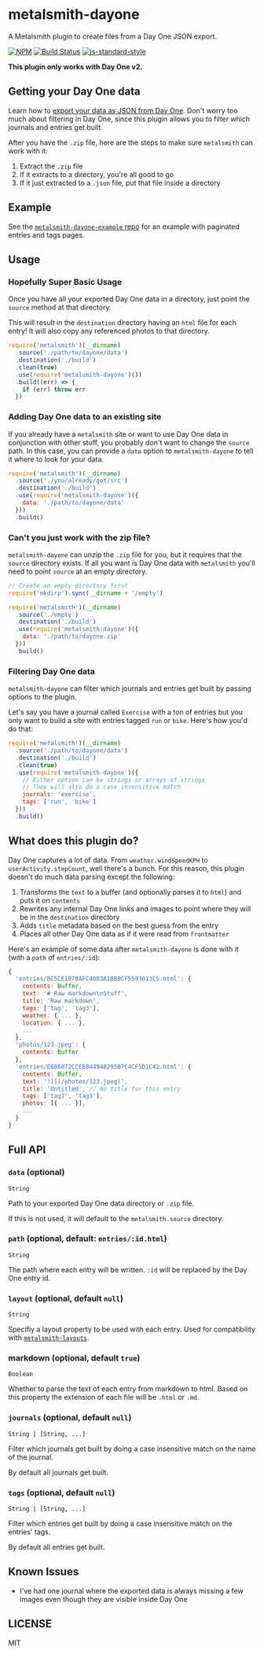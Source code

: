 metalsmith-dayone
==================

A Metalsmith plugin to create files from a Day One JSON export.

[![NPM](https://nodei.co/npm/metalsmith-dayone.png)](https://nodei.co/npm/metalsmith-dayone/)
[![Build Status](https://travis-ci.org/lukekarrys/metalsmith-dayone.png?branch=master)](https://travis-ci.org/lukekarrys/metalsmith-dayone)
[![js-standard-style](https://img.shields.io/badge/code%20style-standard-brightgreen.svg?style=flat)](https://github.com/feross/standard)

**This plugin only works with Day One v2.**


## Getting your Day One data

Learn how to [export your data as JSON from Day One](http://help.dayoneapp.com/exporting-entries/). Don't worry too much about filtering in Day One, since this plugin allows you to filter which journals and entries get built.

After you have the `.zip` file, here are the steps to make sure `metalsmith` can work with it:

1. Extract the `.zip` file
2. If it extracts to a directory, you're all good to go
3. If it just extracted to a `.json` file, put that file inside a directory


## Example

See the [`metalsmith-dayone-example` repo](https://github.com/lukekarrys/metalsmith-dayone-example) for an example with paginated entries and tags pages.


## Usage

### Hopefully Super Basic Usage

Once you have all your exported Day One data in a directory, just point the `source` method at that directory.

This will result in the `destination` directory having an `html` file for each entry! It will also copy any referenced photos to that directory.

```js
require('metalsmith')(__dirname)
  .source('./path/to/dayone/data')
  .destination('./build')
  .clean(true)
  .use(require('metalsmith-dayone')())
  .build((err) => {
    if (err) throw err
  })
```

### Adding Day One data to an existing site

If you already have a `metalsmith` site or want to use Day One data in conjunction with other stuff, you probably don't want to change the `source` path. In this case, you can provide a `data` option to `metalsmith-dayone` to tell it where to look for your data.

```js
require('metalsmith')(__dirname)
  .source('./you/already/got/src')
  .destination('./build')
  .use(require('metalsmith-dayone')({
    data: './path/to/dayone/data'
  }))
  .build()
```

### Can't you just work with the zip file?

`metalsmith-dayone` can unzip the `.zip` file for you, but it requires that the `source` directory exists. If all you want is Day One data with `metalsmith` you'll need to point `source` at an empty directory.

```js
// Create an empty directory first
require('mkdirp').sync(__dirname + '/empty')

require('metalsmith')(__dirname)
  .source('./empty')
  .destination('./build')
  .use(require('metalsmith-dayone')({
    data: './path/to/dayone.zip'
  }))
  .build()
```

### Filtering Day One data

`metalsmith-dayone` can filter which journals and entries get built by passing options to the plugin.

Let's say you have a journal called `Exercise` with a ton of entries but you only want to build a site with entries tagged `run` or `bike`. Here's how you'd do that:

```js
require('metalsmith')(__dirname)
  .source('./path/to/dayone/data')
  .destination('./build')
  .clean(true)
  .use(require('metalsmith-dayone')({
    // Either option can be strings or arrays of strings
    // They will also do a case insensitive match
    journals: 'exercise',
    tags: ['run', 'bike']
  }))
  .build()
```


## What does this plugin do?

Day One captures a lot of data. From `weather.windSpeedKPH` to `userActivity.stepCount`, well there's a bunch. For this reason, this plugin doesn't do much data parsing except the following:

1. Transforms the `text` to a buffer (and optionally parses it to `html`) and puts it on `contents`
2. Rewrites any internal Day One links and images to point where they will be in the `destination` directory
3. Adds `title` metadata based on the best guess from the entry
3. Places all other Day One data as if it were read from `frontmatter`

Here's an example of some data after `metalsmith-dayone` is done with it (with a `path` of `entries/:id`):

```js
{
  'entries/BC5CE1B78AFC4003A1BB0CF5593013C5.html': {
    contents: Buffer,
    text: '# Raw markdown\nStuff',
    title: 'Raw markdown',
    tags: ['tag', 'tag3'],
    weather: { ... },
    location: { ... },
    ...
  },
  'photos/123.jpeg': {
    contents: Buffer
  },
  'entries/E686072CCEE044948295B7C4CF5D1C42.html': {
    contents: Buffer,
    text: '![](/photos/123.jpeg)',
    title: 'Untitled', // No title for this entry
    tags: ['tag1', 'tag3'],
    photos: [{ ... }],
    ...
  }
}
```


## Full API

### `data` (optional)

`String`

Path to your exported Day One data directory or `.zip` file.

If this is not used, it will default to the `metalsmith.source` directory.

### `path` (optional, default: `entries/:id.html`)

`String`

The path where each entry will be written. `:id` will be replaced by the Day One entry id.

### `layout` (optional, default `null`)

`String`

Specifiy a layout property to be used with each entry. Used for compatibility with [`metalsmith-layouts`](https://github.com/superwolff/metalsmith-layouts).

### markdown (optional, default `true`)

`Boolean`

Whether to parse the text of each entry from markdown to html. Based on this property the extension of each file will be `.html` or `.md`.

### `journals` (optional, default `null`)

`String | [String, ...]`

Filter which journals get built by doing a case insensitive match on the name of the journal.

By default all journals get built.

### `tags` (optional, default `null`)

`String | [String, ...]`

Filter which entries get built by doing a case insensitive match on the entries' tags.

By default all entries get built.


## Known Issues

- I've had one journal where the exported data is always missing a few images even though they are visible inside Day One


## LICENSE

MIT

